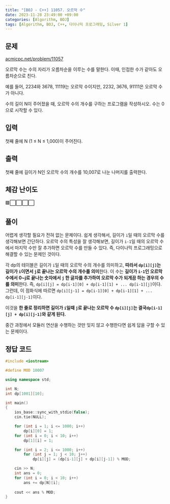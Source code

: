 ```yaml
---
title: "[BOJ - C++] 11057. 오르막 수"
date: 2023-11-28 23:49:00 +09:00
categories: [Algorithm, BOJ]
tags: [Algorithm, BOJ, C++, 다이나믹 프로그래밍, Silver 1]
---
```

## **문제**
[acmicpc.net/problem/11057](https://www.acmicpc.net/problem/11057)
<br>

오르막 수는 수의 자리가 오름차순을 이루는 수를 말한다. 이때, 인접한 수가 같아도 오름차순으로 친다.

예를 들어, 2234와 3678, 11119는 오르막 수이지만, 2232, 3676, 91111은 오르막 수가 아니다.

수의 길이 N이 주어졌을 때, 오르막 수의 개수를 구하는 프로그램을 작성하시오. 수는 0으로 시작할 수 있다.
<br>

## **입력**
첫째 줄에 N (1 ≤ N ≤ 1,000)이 주어진다.
<br>

## **출력**
첫째 줄에 길이가 N인 오르막 수의 개수를 10,007로 나눈 나머지를 출력한다.
<br>

## **체감 난이도**
🟩⬜⬜⬜⬜
<br>

## **풀이**
어렵게 생각할 필요가 전혀 없는 문제이다. 쉽게 생각해서, 길이가 `i`일 때의 오르막 수를 생각해보면 간단하다. 오르막 수의 특성을 잘 생각해보면, 길이가 `i-1`일 때의 오르막 수에서 마지막 수만 잘 추가하면 오르막 수를 만들 수 있다. 즉, 다이나믹 프로그래밍으로 해결할 수 있는 문제인 것이다.

각 dp의 테이블은 길이가 `i`일 때의 오르막 수의 개수를 의미하고, **따라서 `dp[i][j]`는 길이가 `i`이면서 `j`로 끝나는 오르막 수의 개수를 의미**한다. 이 수는 **길이가 `i-1`인 오르막 수에서 0~j로 끝나는 숫자에서 `j` 한 글자를 추가하여 오르막 수가 되게끔 하는 경우의 수를 의미**한다. 즉, `dp[i][j] = dp[i-1][0] + dp[i-1][1] + ... dp[i-1][j]`이다. 그런데, 이 점화식에 따르면 `dp[i][j-1] = dp[i-1][0] + dp[i-1][1] + ... dp[i-1][j-1]`이다.

이것을 **한 줄로 정리하면 길이가 `i`일때 `j`로 끝나는 오르막 수 `dp[i][j]`는 결국`dp[i-1][j] + dp[i][j-1]`와 같게 된다.**

중간 과정에서 모듈러 연산을 수행하는 것만 잊지 않고 수행한다면 쉽게 답을 구할 수 있는 문제이다.
<br>

## **정답 코드**
```c++
#include <iostream>

#define MOD 10007

using namespace std;

int N;
int dp[1001][10];

int main()
{
    ios_base::sync_with_stdio(false);
    cin.tie(NULL);

    for (int i = 1; i <= 1000; i++)
        dp[i][0] = 1;
    for (int i = 0; i < 10; i++)
        dp[1][i] = 1;

    for (int i = 2; i <= 1000; i++)
        for (int j = 1; j < 10; j++)
            dp[i][j] = (dp[i-1][j] + dp[i][j-1]) % MOD;

    cin >> N;
    int ans = 0;
    for (int i = 0; i < 10; i++)
        ans += dp[N][i];
    
    cout << ans % MOD;
}
```